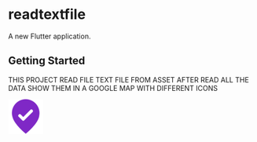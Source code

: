 # readtextfile

A new Flutter application.

## Getting Started
THIS PROJECT READ FILE TEXT FILE FROM ASSET 
AFTER READ ALL THE DATA SHOW THEM IN A GOOGLE MAP WITH DIFFERENT ICONS



![Alt text](https://github.com/9745108736/textFileToGoogleMap/blob/master/assets/destination_map_marker.png "GOOGLE MAP MARKER FROM TEXT FILE")



